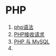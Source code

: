 # PHP

1. [php语法](./phpgrammar.md)
2. [PHP接收请求](./phprequst.md)
3. [PHP 与 MySQL](./phpandmysql.md)
4. 

